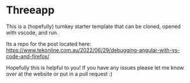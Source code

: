# Threeapp

This is a (hopefully) turnkey starter template that can be cloned, opened with vscode, and run.

Its a repo for the post located here: https://www.tekonline.com.au/2022/06/29/debugging-angular-with-vs-code-and-firefox/

Hopefully this is helpful to you! If you have any issues please let me know over at the website or put in a pull request :)
